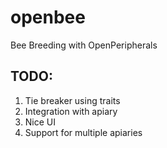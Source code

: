 openbee
=======

Bee Breeding with OpenPeripherals

TODO:
-----

1)	Tie breaker using traits
2)  Integration with apiary
3)  Nice UI
4)  Support for multiple apiaries